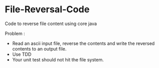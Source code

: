 # File-Reversal-Code
Code to reverse file content using core java

Problem :
- Read an ascii input file, reverse the contents and write the reversed contents to an output file.
- Use TDD
- Your unit test should not hit the file system.
